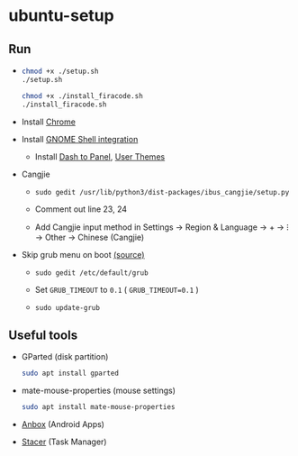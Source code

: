 # ubuntu-setup

## Run

- 
  ```bash
  chmod +x ./setup.sh
  ./setup.sh
  
  chmod +x ./install_firacode.sh
  ./install_firacode.sh
  ```
  
- Install [Chrome](https://dl.google.com/linux/direct/google-chrome-stable_current_amd64.deb)

<!--
- Install font [Roboto](https://github.com/google/roboto/releases/tag/v2.138), [Noto Sans CJK HK](https://github.com/googlefonts/noto-cjk)
-->

- Install [GNOME Shell integration](https://chrome.google.com/webstore/detail/gnome-shell-integration/gphhapmejobijbbhgpjhcjognlahblep)

  - Install [Dash to Panel](https://extensions.gnome.org/extension/1160/dash-to-panel/), [User Themes](https://extensions.gnome.org/extension/19/user-themes/)

- Cangjie

  - 
      ```
      sudo gedit /usr/lib/python3/dist-packages/ibus_cangjie/setup.py
      ```

  - Comment out line 23, 24
  
  - Add Cangjie input method in Settings → Region & Language → + → ⁝ → Other → Chinese (Cangjie)
  

- Skip grub menu on boot [(source)](https://askubuntu.com/a/1036957)

  - 
    ```
    sudo gedit /etc/default/grub
    ```
    
  - Set `GRUB_TIMEOUT` to `0.1` ( `GRUB_TIMEOUT=0.1` )
  
  - 
    ```
    sudo update-grub
    ```
        
## Useful tools

- GParted (disk partition)

  ```bash
  sudo apt install gparted
  ```

- mate-mouse-properties (mouse settings)

  ```bash
  sudo apt install mate-mouse-properties
  ```
  
- [Anbox](https://docs.anbox.io/userguide/install.html) (Android Apps)

- [Stacer](https://github.com/oguzhaninan/Stacer/releases) (Task Manager)
